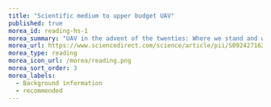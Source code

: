 ```yaml
---
title: "Scientific medium to upper budget UAV"
published: true
morea_id: reading-hs-1
morea_summary: "UAV in the advent of the twenties: Where we stand and what is next"
morea_url: https://www.sciencedirect.com/science/article/pii/S0924271621003282
morea_type: reading
morea_icon_url: /morea/reading.png
morea_sort_order: 3
morea_labels:
  - Background information
  - recommended
---
```


